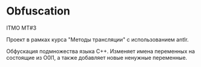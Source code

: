 # Obfuscation
ITMO MT#3

Проект в рамках курса "Методы трансляции" с использованием antlr.

Обфускация подмножества языка С++. Изменяет имена переменных на состоящие из O0l1, а также добавляет новые ненужные переменные.

